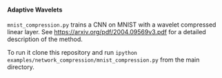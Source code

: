 #### Adaptive Wavelets
```mnist_compression.py``` trains a CNN on MNIST with a wavelet
compressed linear layer.
See https://arxiv.org/pdf/2004.09569v3.pdf for a detailed description of the method.

To run it clone this repository and run ```ipython examples/network_compression/mnist_compression.py```
from the main directory.
